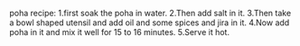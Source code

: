 poha recipe:
1.first soak the poha in water.
2.Then add salt in it.
3.Then take a bowl shaped utensil and add oil and some spices and jira in it.
4.Now add poha in it and mix it well for 15 to 16 minutes.
5.Serve it hot.